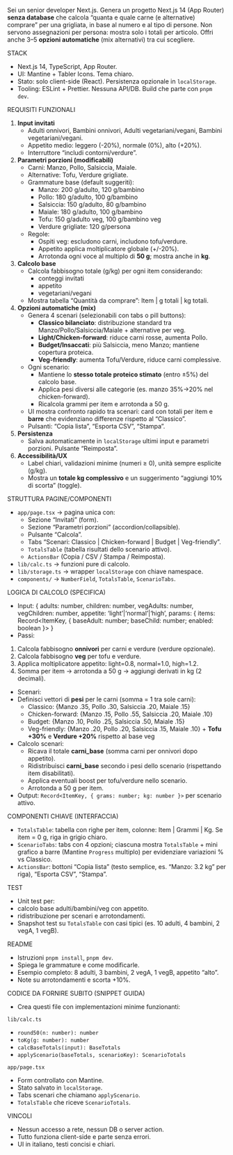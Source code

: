 Sei un senior developer Next.js. Genera un progetto Next.js 14 (App Router) **senza database** che calcola “quanta e quale carne (e alternative) comprare” per una grigliata, in base al numero e al tipo di persone. Non servono assegnazioni per persona: mostra solo i totali per articolo. Offri anche 3–5 **opzioni automatiche** (mix alternativi) tra cui scegliere.

STACK
- Next.js 14, TypeScript, App Router.
- UI: Mantine + Tabler Icons. Tema chiaro.
- Stato: solo client-side (React). Persistenza opzionale in `localStorage`.
- Tooling: ESLint + Prettier. Nessuna API/DB. Build che parte con `pnpm dev`.

REQUISITI FUNZIONALI
1) **Input invitati**
   - Adulti onnivori, Bambini onnivori, Adulti vegetariani/vegani, Bambini vegetariani/vegani.
   - Appetito medio: leggero (-20%), normale (0%), alto (+20%).
   - Interruttore “includi contorni/verdure”.
2) **Parametri porzioni (modificabili)**
   - Carni: Manzo, Pollo, Salsiccia, Maiale.
   - Alternative: Tofu, Verdure grigliate.
   - Grammature base (default suggeriti):
     - Manzo: 200 g/adulto, 120 g/bambino
     - Pollo: 180 g/adulto, 100 g/bambino
     - Salsiccia: 150 g/adulto, 80 g/bambino
     - Maiale: 180 g/adulto, 100 g/bambino
     - Tofu: 150 g/adulto veg, 100 g/bambino veg
     - Verdure grigliate: 120 g/persona
   - Regole:
     - Ospiti veg: escludono carni, includono tofu/verdure.
     - Appetito applica moltiplicatore globale (+/-20%).
     - Arrotonda ogni voce al multiplo di **50 g**; mostra anche in **kg**.
3) **Calcolo base**
   - Calcola fabbisogno totale (g/kg) per ogni item considerando:
     - conteggi invitati
     - appetito
     - vegetariani/vegani
   - Mostra tabella “Quantità da comprare”: Item | g totali | kg totali.
4) **Opzioni automatiche (mix)**
   - Genera 4 scenari (selezionabili con tabs o pill buttons):
     - **Classico bilanciato**: distribuzione standard tra Manzo/Pollo/Salsiccia/Maiale + alternative per veg.
     - **Light/Chicken-forward**: riduce carni rosse, aumenta Pollo.
     - **Budget/Insaccati**: più Salsiccia, meno Manzo; mantiene copertura proteica.
     - **Veg-friendly**: aumenta Tofu/Verdure, riduce carni complessive.
   - Ogni scenario:
     - Mantiene lo **stesso totale proteico stimato** (entro ±5%) del calcolo base.
     - Applica pesi diversi alle categorie (es. manzo 35%→20% nel chicken-forward).
     - Ricalcola grammi per item e arrotonda a 50 g.
   - UI mostra confronto rapido tra scenari: card con totali per item e **barre** che evidenziano differenze rispetto al “Classico”.
   - Pulsanti: “Copia lista”, “Esporta CSV”, “Stampa”.
5) **Persistenza**
   - Salva automaticamente in `localStorage` ultimi input e parametri porzioni. Pulsante “Reimposta”.
6) **Accessibilità/UX**
   - Label chiari, validazioni minime (numeri ≥ 0), unità sempre esplicite (g/kg).
   - Mostra un **totale kg complessivo** e un suggerimento “aggiungi 10% di scorta” (toggle).

STRUTTURA PAGINE/COMPONENTI
- `app/page.tsx` → pagina unica con:
  - Sezione “Invitati” (form).
  - Sezione “Parametri porzioni” (accordion/collapsible).
  - Pulsante “Calcola”.
  - Tabs “Scenari: Classico | Chicken-forward | Budget | Veg-friendly”.
  - `TotalsTable` (tabella risultati dello scenario attivo).
  - `ActionsBar` (Copia / CSV / Stampa / Reimposta).
- `lib/calc.ts` → funzioni pure di calcolo.
- `lib/storage.ts` → wrapper `localStorage` con chiave namespace.
- `components/` → `NumberField`, `TotalsTable`, `ScenarioTabs`.

LOGICA DI CALCOLO (SPECIFICA)
- Input: {
adults: number, children: number,
vegAdults: number, vegChildren: number,
appetite: ‘light’|‘normal’|‘high’,
params: {
items: Record<ItemKey, { baseAdult: number; baseChild: number; enabled: boolean }>
}
- Passi:
1) Calcola fabbisogno **onnivori** per carni e verdure (verdure opzionale).
2) Calcola fabbisogno **veg** per tofu e verdure.
3) Applica moltiplicatore appetito: light=0.8, normal=1.0, high=1.2.
4) Somma per item → arrotonda a 50 g → aggiungi derivati in kg (2 decimali).
- Scenari:
- Definisci vettori di **pesi** per le carni (somma = 1 tra sole carni):
  - Classico: {Manzo .35, Pollo .30, Salsiccia .20, Maiale .15}
  - Chicken-forward: {Manzo .15, Pollo .55, Salsiccia .20, Maiale .10}
  - Budget: {Manzo .10, Pollo .25, Salsiccia .50, Maiale .15}
  - Veg-friendly: {Manzo .20, Pollo .20, Salsiccia .15, Maiale .10} + **Tofu +30%** e **Verdure +20%** rispetto al base veg
- Calcolo scenari:
  - Ricava il totale **carni_base** (somma carni per onnivori dopo appetito).
  - Ridistribuisci **carni_base** secondo i pesi dello scenario (rispettando item disabilitati).
  - Applica eventuali boost per tofu/verdure nello scenario.
  - Arrotonda a 50 g per item.
- Output: `Record<ItemKey, { grams: number; kg: number }>` per scenario attivo.

COMPONENTI CHIAVE (INTERFACCIA)
- `TotalsTable`: tabella con righe per item, colonne: Item | Grammi | Kg. Se item = 0 g, riga in grigio chiaro.
- `ScenarioTabs`: tabs con 4 opzioni; ciascuna mostra `TotalsTable` + mini grafico a barre (Mantine `Progress` multiplo) per evidenziare variazioni % vs Classico.
- `ActionsBar`: bottoni “Copia lista” (testo semplice, es. “Manzo: 3.2 kg” per riga), “Esporta CSV”, “Stampa”.

TEST
- Unit test per:
- calcolo base adulti/bambini/veg con appetito.
- ridistribuzione per scenari e arrotondamenti.
- Snapshot test su `TotalsTable` con casi tipici (es. 10 adulti, 4 bambini, 2 vegA, 1 vegB).

README
- Istruzioni `pnpm install`, `pnpm dev`.
- Spiega le grammature e come modificarle.
- Esempio completo: 8 adulti, 3 bambini, 2 vegA, 1 vegB, appetito “alto”.
- Note su arrotondamenti e scorta +10%.

CODICE DA FORNIRE SUBITO (SNIPPET GUIDA)
- Crea questi file con implementazioni minime funzionanti:

`lib/calc.ts`
- `round50(n: number): number`
- `toKg(g: number): number`
- `calcBaseTotals(input): BaseTotals`
- `applyScenario(baseTotals, scenarioKey): ScenarioTotals`

`app/page.tsx`
- Form controllato con Mantine.
- Stato salvato in `localStorage`.
- Tabs scenari che chiamano `applyScenario`.
- `TotalsTable` che riceve `ScenarioTotals`.

VINCOLI
- Nessun accesso a rete, nessun DB o server action.
- Tutto funziona client-side e parte senza errori.
- UI in italiano, testi concisi e chiari.
